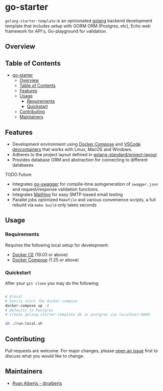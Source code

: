 # go-starter

`golang-starter-template` is an opinionated [golang](https://golang.org/) backend development template that includes setup with GORM ORM (Postgres, etc), Echo web framework for API's, Go-playground for validation.

## Overview

## Table of Contents

- [go-starter](#go-starter)
  - [Overview](#overview)
  - [Table of Contents](#table-of-contents)
  - [Features](#features)
  - [Usage](#usage)
    - [Requirements](#requirements)
    - [Quickstart](#quickstart)
  - [Contributing](#contributing)
  - [Maintainers](#maintainers)

## Features

- Development environment using [Docker Compose](https://docs.docker.com/compose/install/) and [VSCode devcontainers](https://code.visualstudio.com/docs/remote/containers) that works with Linux, MacOS and Windows.
- Adheres to the project layout defined in [golang-standard/project-layout](https://github.com/golang-standards/project-layout)
- Provides database ORM and abstraction for connecting to different databases.

TODO Future
- Integrates [go-swagger](https://github.com/go-swagger/go-swagger) for compile-time autogeneration of `swagger.json` and request/response validation functions.
- Integrates [MailHog](https://github.com/mailhog/MailHog) for easy SMTP-based email testing
- Parallel jobs optimized `Makefile` and various convenience scripts, a full rebuild via `make build` only takes seconds

## Usage

### Requirements

Requires the following local setup for development:

- [Docker CE](https://docs.docker.com/install/) (19.03 or above)
- [Docker Compose](https://docs.docker.com/compose/install/) (1.25 or above)


### Quickstart

After your `git clone` you may do the following:

```bash

# $local
# Easily start the docker-compose
docker-compose up -d
# Defaults to Postgres
# Create golang-starter-template db in postgres via localhost:8080

sh ./run-local.sh

```

## Contributing

Pull requests are welcome. For major changes, please [open an issue](https://github.com/ralberts/golang-starter-template/issues/new/choose) first to discuss what you would like to change.

## Maintainers

- [Ryan Alberts - @ralberts](https://github.com/ralberts)

